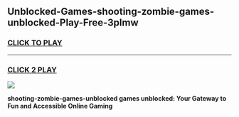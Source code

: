 
## Unblocked-Games-shooting-zombie-games-unblocked-Play-Free-3plmw
<h3>
<a href="https://premium76.site?title=shooting-zombie-games-unblocked&ref=18A">CLICK TO PLAY</a></h3>
<hr>

<h3>
<a href="https://premium76.site?title=shooting-zombie-games-unblocked&ref=18A">CLICK 2 PLAY</a>
  
</h3>

<a href="https://premium76.site?title=shooting-zombie-games-unblocked&ref=18A"><img src="https://clearcache.store/games.png"></a>


**shooting-zombie-games-unblocked games unblocked: Your Gateway to Fun and Accessible Online Gaming**
